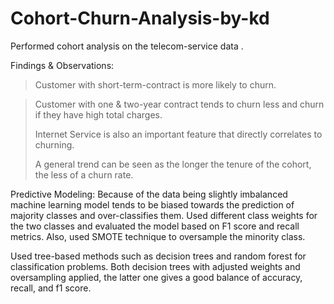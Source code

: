 # Cohort-Churn-Analysis-by-kd

Performed cohort analysis on the telecom-service data .

Findings & Observations:
>Customer with short-term-contract is more likely to churn.

>Customer with one & two-year contract tends to churn less and churn if they have high total charges.
>
>Internet Service is also an important feature that directly correlates to churning.
>
>A general trend can be seen as the longer the tenure of the cohort, the less of a churn rate.
>
Predictive Modeling:
Because of the data being slightly imbalanced machine learning model tends to be biased towards the prediction of majority classes and over-classifies them.
Used different class weights for the two classes and evaluated the model based on F1 score and recall metrics. Also, used SMOTE technique to oversample the minority class.

Used tree-based methods such as decision trees and random forest for classification problems. Both decision trees with adjusted weights and oversampling applied, the latter one gives a good balance of accuracy, recall, and f1 score.
